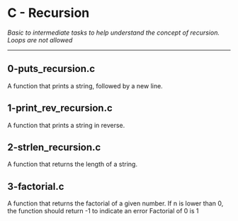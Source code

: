 # C - Recursion
*Basic to intermediate tasks to help understand the concept of recursion. Loops are not allowed*
___
## 0-puts_recursion.c
A function that prints a string, followed by a new line.
## 1-print\_rev\_recursion.c
A function that prints a string in reverse.
## 2-strlen\_recursion.c
A function that returns the length of a string.
## 3-factorial.c
A function that returns the factorial of a given number.
If n is lower than 0, the function should return -1 to indicate an error
Factorial of 0 is 1
